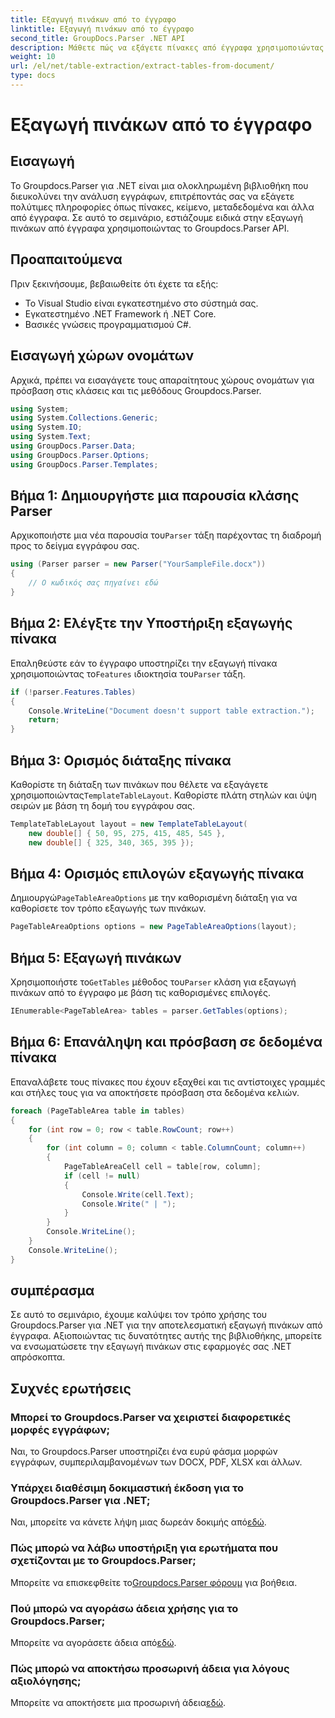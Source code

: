 ```yaml
---
title: Εξαγωγή πινάκων από το έγγραφο
linktitle: Εξαγωγή πινάκων από το έγγραφο
second_title: GroupDocs.Parser .NET API
description: Μάθετε πώς να εξάγετε πίνακες από έγγραφα χρησιμοποιώντας το Groupdocs.Parser για .NET. Ακολουθήστε έναν λεπτομερή οδηγό σχετικά με την ενσωμάτωση αυτής της λειτουργικότητας.
weight: 10
url: /el/net/table-extraction/extract-tables-from-document/
type: docs
---
```

# Εξαγωγή πινάκων από το έγγραφο

## Εισαγωγή
Το Groupdocs.Parser για .NET είναι μια ολοκληρωμένη βιβλιοθήκη που διευκολύνει την ανάλυση εγγράφων, επιτρέποντάς σας να εξάγετε πολύτιμες πληροφορίες όπως πίνακες, κείμενο, μεταδεδομένα και άλλα από έγγραφα. Σε αυτό το σεμινάριο, εστιάζουμε ειδικά στην εξαγωγή πινάκων από έγγραφα χρησιμοποιώντας το Groupdocs.Parser API.
## Προαπαιτούμενα
Πριν ξεκινήσουμε, βεβαιωθείτε ότι έχετε τα εξής:
- Το Visual Studio είναι εγκατεστημένο στο σύστημά σας.
- Εγκατεστημένο .NET Framework ή .NET Core.
- Βασικές γνώσεις προγραμματισμού C#.

## Εισαγωγή χώρων ονομάτων
Αρχικά, πρέπει να εισαγάγετε τους απαραίτητους χώρους ονομάτων για πρόσβαση στις κλάσεις και τις μεθόδους Groupdocs.Parser.
```csharp
using System;
using System.Collections.Generic;
using System.IO;
using System.Text;
using GroupDocs.Parser.Data;
using GroupDocs.Parser.Options;
using GroupDocs.Parser.Templates;
```
## Βήμα 1: Δημιουργήστε μια παρουσία κλάσης Parser
 Αρχικοποιήστε μια νέα παρουσία του`Parser` τάξη παρέχοντας τη διαδρομή προς το δείγμα εγγράφου σας.
```csharp
using (Parser parser = new Parser("YourSampleFile.docx"))
{
    // Ο κωδικός σας πηγαίνει εδώ
}
```
## Βήμα 2: Ελέγξτε την Υποστήριξη εξαγωγής πίνακα
 Επαληθεύστε εάν το έγγραφο υποστηρίζει την εξαγωγή πίνακα χρησιμοποιώντας το`Features` ιδιοκτησία του`Parser` τάξη.
```csharp
if (!parser.Features.Tables)
{
    Console.WriteLine("Document doesn't support table extraction.");
    return;
}
```
## Βήμα 3: Ορισμός διάταξης πίνακα
Καθορίστε τη διάταξη των πινάκων που θέλετε να εξαγάγετε χρησιμοποιώντας`TemplateTableLayout`. Καθορίστε πλάτη στηλών και ύψη σειρών με βάση τη δομή του εγγράφου σας.
```csharp
TemplateTableLayout layout = new TemplateTableLayout(
    new double[] { 50, 95, 275, 415, 485, 545 },
    new double[] { 325, 340, 365, 395 });
```
## Βήμα 4: Ορισμός επιλογών εξαγωγής πίνακα
 Δημιουργώ`PageTableAreaOptions` με την καθορισμένη διάταξη για να καθορίσετε τον τρόπο εξαγωγής των πινάκων.
```csharp
PageTableAreaOptions options = new PageTableAreaOptions(layout);
```
## Βήμα 5: Εξαγωγή πινάκων
 Χρησιμοποιήστε το`GetTables` μέθοδος του`Parser` κλάση για εξαγωγή πινάκων από το έγγραφο με βάση τις καθορισμένες επιλογές.
```csharp
IEnumerable<PageTableArea> tables = parser.GetTables(options);
```
## Βήμα 6: Επανάληψη και πρόσβαση σε δεδομένα πίνακα
Επαναλάβετε τους πίνακες που έχουν εξαχθεί και τις αντίστοιχες γραμμές και στήλες τους για να αποκτήσετε πρόσβαση στα δεδομένα κελιών.
```csharp
foreach (PageTableArea table in tables)
{
    for (int row = 0; row < table.RowCount; row++)
    {
        for (int column = 0; column < table.ColumnCount; column++)
        {
            PageTableAreaCell cell = table[row, column];
            if (cell != null)
            {
                Console.Write(cell.Text);
                Console.Write(" | ");
            }
        }
        Console.WriteLine();
    }
    Console.WriteLine();
}
```
## συμπέρασμα
Σε αυτό το σεμινάριο, έχουμε καλύψει τον τρόπο χρήσης του Groupdocs.Parser για .NET για την αποτελεσματική εξαγωγή πινάκων από έγγραφα. Αξιοποιώντας τις δυνατότητες αυτής της βιβλιοθήκης, μπορείτε να ενσωματώσετε την εξαγωγή πινάκων στις εφαρμογές σας .NET απρόσκοπτα.

## Συχνές ερωτήσεις
### Μπορεί το Groupdocs.Parser να χειριστεί διαφορετικές μορφές εγγράφων;
Ναι, το Groupdocs.Parser υποστηρίζει ένα ευρύ φάσμα μορφών εγγράφων, συμπεριλαμβανομένων των DOCX, PDF, XLSX και άλλων.
### Υπάρχει διαθέσιμη δοκιμαστική έκδοση για το Groupdocs.Parser για .NET;
 Ναι, μπορείτε να κάνετε λήψη μιας δωρεάν δοκιμής από[εδώ](https://releases.groupdocs.com/).
### Πώς μπορώ να λάβω υποστήριξη για ερωτήματα που σχετίζονται με το Groupdocs.Parser;
 Μπορείτε να επισκεφθείτε το[Groupdocs.Parser φόρουμ](https://forum.groupdocs.com/c/parser/17) για βοήθεια.
### Πού μπορώ να αγοράσω άδεια χρήσης για το Groupdocs.Parser;
 Μπορείτε να αγοράσετε άδεια από[εδώ](https://purchase.groupdocs.com/buy).
### Πώς μπορώ να αποκτήσω προσωρινή άδεια για λόγους αξιολόγησης;
 Μπορείτε να αποκτήσετε μια προσωρινή άδεια[εδώ](https://purchase.groupdocs.com/temporary-license/).